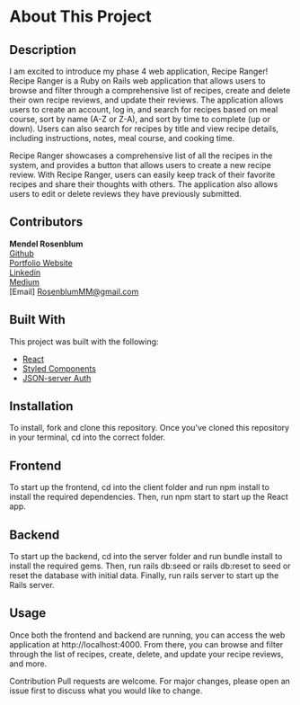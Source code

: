 # About This Project
## Description
I am excited to introduce my phase 4 web application, Recipe Ranger! Recipe Ranger is a Ruby on Rails web application that allows users to browse and filter through a comprehensive list of recipes, create and delete their own recipe reviews, and update their reviews. The application allows users to create an account, log in, and search for recipes based on meal course, sort by name (A-Z or Z-A), and sort by time to complete (up or down). Users can also search for recipes by title and view recipe details, including instructions, notes, meal course, and cooking time.

Recipe Ranger showcases a comprehensive list of all the recipes in the system, and provides a button that allows users to create a new recipe review. With Recipe Ranger, users can easily keep track of their favorite recipes and share their thoughts with others. The application also allows users to edit or delete reviews they have previously submitted.
<br />

## Contributors
**Mendel Rosenblum**
<br />
[Github](https://github.com/mendelr20)
<br />
[Portfolio Website](https://mendelrosenblum.com)
<br />
[Linkedin](https://www.linkedin.com/in/mendelrosenblum/)
<br />
[Medium](https://medium.com/@mendelrosenblum)
<br />
[Email] RosenblumMM@gmail.com

## Built With
This project was built with the following:
- [React](https://reactjs.org/)
- [Styled Components](https://styled-components.com/) 
- [JSON-server Auth](https://www.npmjs.com/package/json-server-auth)


## Installation
To install, fork and clone this repository. Once you've cloned this repository in your terminal, cd into the correct folder.

## Frontend
To start up the frontend, cd into the client folder and run npm install to install the required dependencies. Then, run npm start to start up the React app.

## Backend
To start up the backend, cd into the server folder and run bundle install to install the required gems. Then, run rails db:seed or rails db:reset to seed or reset the database with initial data. Finally, run rails server to start up the Rails server.

## Usage
Once both the frontend and backend are running, you can access the web application at http://localhost:4000. From there, you can browse and filter through the list of recipes, create, delete, and update your recipe reviews, and more.

Contribution
Pull requests are welcome. For major changes, please open an issue first to discuss what you would like to change.



